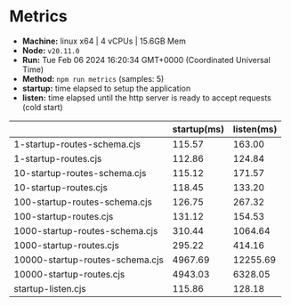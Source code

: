 # Metrics
* __Machine:__ linux x64 | 4 vCPUs | 15.6GB Mem
* __Node:__ `v20.11.0`
* __Run:__ Tue Feb 06 2024 16:20:34 GMT+0000 (Coordinated Universal Time)
* __Method:__ `npm run metrics` (samples: 5)
* __startup:__ time elapsed to setup the application
* __listen:__ time elapsed until the http server is ready to accept requests (cold start)

| | startup(ms) | listen(ms) |
|-| -       | -      |
| 1-startup-routes-schema.cjs | 115.57 | 163.00 |
| 1-startup-routes.cjs | 112.86 | 124.84 |
| 10-startup-routes-schema.cjs | 115.12 | 171.57 |
| 10-startup-routes.cjs | 118.45 | 133.20 |
| 100-startup-routes-schema.cjs | 126.75 | 267.32 |
| 100-startup-routes.cjs | 131.12 | 154.53 |
| 1000-startup-routes-schema.cjs | 310.44 | 1064.64 |
| 1000-startup-routes.cjs | 295.22 | 414.16 |
| 10000-startup-routes-schema.cjs | 4967.69 | 12255.69 |
| 10000-startup-routes.cjs | 4943.03 | 6328.05 |
| startup-listen.cjs | 115.86 | 128.18 |

